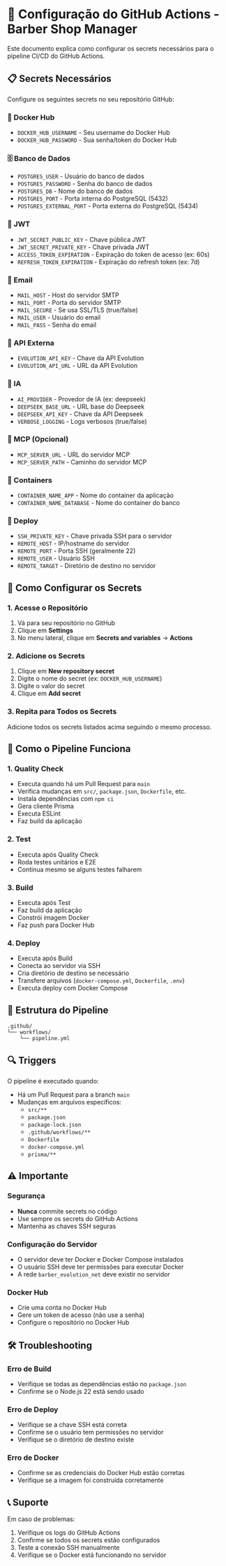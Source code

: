 # 🚀 Configuração do GitHub Actions - Barber Shop Manager

Este documento explica como configurar os secrets necessários para o pipeline CI/CD do GitHub Actions.

## 📋 Secrets Necessários

Configure os seguintes secrets no seu repositório GitHub:

### 🐳 Docker Hub
- `DOCKER_HUB_USERNAME` - Seu username do Docker Hub
- `DOCKER_HUB_PASSWORD` - Sua senha/token do Docker Hub

### 🗄️ Banco de Dados
- `POSTGRES_USER` - Usuário do banco de dados
- `POSTGRES_PASSWORD` - Senha do banco de dados
- `POSTGRES_DB` - Nome do banco de dados
- `POSTGRES_PORT` - Porta interna do PostgreSQL (5432)
- `POSTGRES_EXTERNAL_PORT` - Porta externa do PostgreSQL (5434)

### 🔐 JWT
- `JWT_SECRET_PUBLIC_KEY` - Chave pública JWT
- `JWT_SECRET_PRIVATE_KEY` - Chave privada JWT
- `ACCESS_TOKEN_EXPIRATION` - Expiração do token de acesso (ex: 60s)
- `REFRESH_TOKEN_EXPIRATION` - Expiração do refresh token (ex: 7d)

### 📧 Email
- `MAIL_HOST` - Host do servidor SMTP
- `MAIL_PORT` - Porta do servidor SMTP
- `MAIL_SECURE` - Se usa SSL/TLS (true/false)
- `MAIL_USER` - Usuário do email
- `MAIL_PASS` - Senha do email

### 🔗 API Externa
- `EVOLUTION_API_KEY` - Chave da API Evolution
- `EVOLUTION_API_URL` - URL da API Evolution

### 🤖 IA
- `AI_PROVIDER` - Provedor de IA (ex: deepseek)
- `DEEPSEEK_BASE_URL` - URL base do Deepseek
- `DEEPSEEK_API_KEY` - Chave da API Deepseek
- `VERBOSE_LOGGING` - Logs verbosos (true/false)

### 🔧 MCP (Opcional)
- `MCP_SERVER_URL` - URL do servidor MCP
- `MCP_SERVER_PATH` - Caminho do servidor MCP

### 🐳 Containers
- `CONTAINER_NAME_APP` - Nome do container da aplicação
- `CONTAINER_NAME_DATABASE` - Nome do container do banco

### 🚀 Deploy
- `SSH_PRIVATE_KEY` - Chave privada SSH para o servidor
- `REMOTE_HOST` - IP/hostname do servidor
- `REMOTE_PORT` - Porta SSH (geralmente 22)
- `REMOTE_USER` - Usuário SSH
- `REMOTE_TARGET` - Diretório de destino no servidor

## 🔧 Como Configurar os Secrets

### 1. Acesse o Repositório
1. Vá para seu repositório no GitHub
2. Clique em **Settings**
3. No menu lateral, clique em **Secrets and variables** → **Actions**

### 2. Adicione os Secrets
1. Clique em **New repository secret**
2. Digite o nome do secret (ex: `DOCKER_HUB_USERNAME`)
3. Digite o valor do secret
4. Clique em **Add secret**

### 3. Repita para Todos os Secrets
Adicione todos os secrets listados acima seguindo o mesmo processo.

## 🚀 Como o Pipeline Funciona

### 1. **Quality Check**
- Executa quando há um Pull Request para `main`
- Verifica mudanças em `src/`, `package.json`, `Dockerfile`, etc.
- Instala dependências com `npm ci`
- Gera cliente Prisma
- Executa ESLint
- Faz build da aplicação

### 2. **Test**
- Executa após Quality Check
- Roda testes unitários e E2E
- Continua mesmo se alguns testes falharem

### 3. **Build**
- Executa após Test
- Faz build da aplicação
- Constrói imagem Docker
- Faz push para Docker Hub

### 4. **Deploy**
- Executa após Build
- Conecta ao servidor via SSH
- Cria diretório de destino se necessário
- Transfere arquivos (`docker-compose.yml`, `Dockerfile`, `.env`)
- Executa deploy com Docker Compose

## 📁 Estrutura do Pipeline

```
.github/
└── workflows/
    └── pipeline.yml
```

## 🔍 Triggers

O pipeline é executado quando:
- Há um Pull Request para a branch `main`
- Mudanças em arquivos específicos:
  - `src/**`
  - `package.json`
  - `package-lock.json`
  - `.github/workflows/**`
  - `Dockerfile`
  - `docker-compose.yml`
  - `prisma/**`

## ⚠️ Importante

### Segurança
- **Nunca** commite secrets no código
- Use sempre os secrets do GitHub Actions
- Mantenha as chaves SSH seguras

### Configuração do Servidor
- O servidor deve ter Docker e Docker Compose instalados
- O usuário SSH deve ter permissões para executar Docker
- A rede `barber_evolution_net` deve existir no servidor

### Docker Hub
- Crie uma conta no Docker Hub
- Gere um token de acesso (não use a senha)
- Configure o repositório no Docker Hub

## 🛠️ Troubleshooting

### Erro de Build
- Verifique se todas as dependências estão no `package.json`
- Confirme se o Node.js 22 está sendo usado

### Erro de Deploy
- Verifique se a chave SSH está correta
- Confirme se o usuário tem permissões no servidor
- Verifique se o diretório de destino existe

### Erro de Docker
- Confirme se as credenciais do Docker Hub estão corretas
- Verifique se a imagem foi construída corretamente

## 📞 Suporte

Em caso de problemas:
1. Verifique os logs do GitHub Actions
2. Confirme se todos os secrets estão configurados
3. Teste a conexão SSH manualmente
4. Verifique se o Docker está funcionando no servidor 